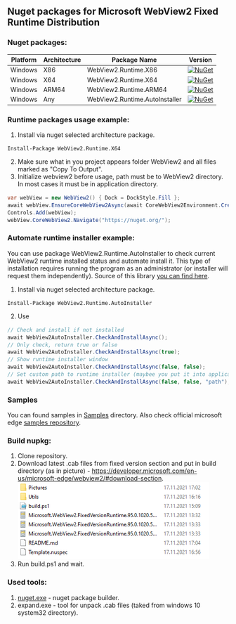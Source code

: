 ## Nuget packages for Microsoft WebView2 Fixed Runtime Distribution

### Nuget packages:
| Platform | Architecture | Package Name | Version
| --- | --- | --- | --- |
| Windows | X86 | WebView2.Runtime.X86 | [![NuGet](https://img.shields.io/nuget/v/WebView2.Runtime.X86.svg?style=flat-square&label=nuget)](https://www.nuget.org/packages/WebView2.Runtime.X86/) |
| Windows | X64 | WebView2.Runtime.X64 | [![NuGet](https://img.shields.io/nuget/v/WebView2.Runtime.X64.svg?style=flat-square&label=nuget)](https://www.nuget.org/packages/WebView2.Runtime.X64/) |
| Windows | ARM64 | WebView2.Runtime.ARM64 | [![NuGet](https://img.shields.io/nuget/v/WebView2.Runtime.ARM64.svg?style=flat-square&label=nuget)](https://www.nuget.org/packages/WebView2.Runtime.ARM64/) |
| Windows | Any | WebView2.Runtime.AutoInstaller | [![NuGet](https://img.shields.io/nuget/v/WebView2.Runtime.AutoInstaller.svg?style=flat-square&label=nuget)](https://www.nuget.org/packages/WebView2.Runtime.AutoInstaller/) |

### Runtime packages usage example:
1) Install via nuget selected architecture package.
```
Install-Package WebView2.Runtime.X64
```
2) Make sure what in you project appears folder WebView2 and all files marked as "Copy To Output".
3) Initialize webview2 before usage, path must be to WebView2 directory. In most cases it must be in application directory.
``` C#
var webView = new WebView2() { Dock = DockStyle.Fill };
await webView.EnsureCoreWebView2Async(await CoreWebView2Environment.CreateAsync(Path.Combine(AppDomain.CurrentDomain.BaseDirectory, "WebView2")));
Controls.Add(webView);
webView.CoreWebView2.Navigate("https://nuget.org/");
```

### Automate runtime installer example:
You can use package WebView2.Runtime.AutoInstaller to check current WebView2 runtime installed status and automate install it.
This type of installation requires running the program as an administrator (or installer will request them independently).
Source of this library [you can find here](https://github.com/ProKn1fe/WebView2.Runtime/tree/master/WebView2.Runtime.AutoInstaller).
1) Install via nuget selected architecture package.
```
Install-Package WebView2.Runtime.AutoInstaller
```
2) Use
``` C#
// Check and install if not installed
await WebView2AutoInstaller.CheckAndInstallAsync();
// Only check, return true or false
await WebView2AutoInstaller.CheckAndInstallAsync(true);
// Show runtime installer window
await WebView2AutoInstaller.CheckAndInstallAsync(false, false);
// Set custom path to runtime installer (maybee you put it into application resources).
await WebView2AutoInstaller.CheckAndInstallAsync(false, false, "path");
```

### Samples

You can found samples in [Samples](https://github.com/ProKn1fe/WebView2.Runtime/tree/master/Samples) directory.
Also check official microsoft edge [samples repository](https://github.com/MicrosoftEdge/WebView2Samples).

### Build nupkg:
1) Clone repository.
2) Download latest .cab files from fixed version section and put in build directory (as in picture) - https://developer.microsoft.com/en-us/microsoft-edge/webview2/#download-section.
![alt text](Pictures/1.png)
3) Run build.ps1 and wait.

### Used tools:
1) [nuget.exe](https://www.nuget.org/downloads) - nuget package builder.
2) expand.exe - tool for unpack .cab files (taked from windows 10 system32 directory).
